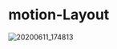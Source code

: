 # motion-Layout


![20200611_174813](https://user-images.githubusercontent.com/17065547/84415632-5645ea00-ac13-11ea-9385-a40b29036f13.gif)
